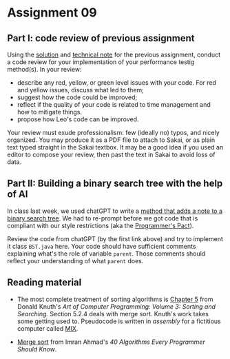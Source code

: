 # Assignment 09

## Part I: code review of previous assignment

Using the [solution]() and [technical note]() for the previous assignment, conduct a code review for your implementation of your performance testig method(s). In your review:

* describe any red, yellow, or green level issues with your code. For red and yellow issues, discuss what led to them;
* suggest how the code could be improved;
* reflect if the quality of your code is related to time management and how to mitigate things.
* propose how Leo's code can be improved.

Your review must exude professionalism: few (ideally no) typos, and nicely organized. You may produce it as a PDF file to attach to Sakai, or as plain text typed straight in the Sakai textbox. It may be a good idea if you used an editor to compose your review, then past the text in Sakai to avoid loss of data.
 

## Part II: Building a binary search tree with the help of AI

In class last week, we used chatGPT to write a [method that adds a note to a binary search tree](https://chatgpt.com/share/67261841-62fc-8000-bc24-7b5b99c8f36a). We had to re-prompt before we got code that is compliant with our style restrictions (aka the [Programmer's Pact](../misc/ProgrammerPact.pdf)).

Review the code from chatGPT (by the first link above) and try to implement it class `BST.java` here. Your code should have sufficient comments explaining what's the role of variable `parent`. Those comments should reflect your understanding of what `parent` does.

## Reading material
 
* The most complete treatment of sorting algorithms is [Chapter 5](https://learning.oreilly.com/library/view/art-of-computer/9780321635792/ch05.xhtml) from Donald Knuth's *Art of Computer Programming: Volume 3: Sorting and Searching.* Section 5.2.4 deals with merge sort. Knuth's work takes some getting used to. Pseudocode is written in *assembly* for a fictitious computer called [MIX](https://en.wikipedia.org/wiki/MIX_(abstract_machine)).

* [Merge sort](https://learning.oreilly.com/library/view/40-algorithms-every/9781789801217/ed8567a5-2400-4e0b-8e22-5b55ee653ca9.xhtml) from Imran Ahmad's *40 Algorithms Every Programmer Should Know*.
